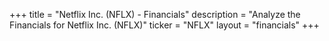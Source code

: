 +++
title = "Netflix Inc. (NFLX) - Financials"
description = "Analyze the Financials for Netflix Inc. (NFLX)"
ticker = "NFLX"
layout = "financials"
+++

